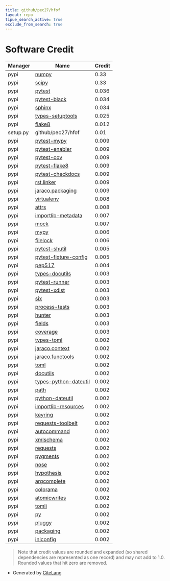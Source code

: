 ```yaml
---
title: github/pec27/hfof
layout: repo
tipue_search_active: true
exclude_from_search: true
---
```

# Software Credit

|Manager|Name|Credit|
|-------|----|------|
|pypi|[numpy](https://www.numpy.org)|0.33|
|pypi|[scipy](https://www.scipy.org)|0.33|
|pypi|[pytest](https://docs.pytest.org/en/latest/)|0.036|
|pypi|[pytest-black](https://github.com/shopkeep/pytest-black)|0.034|
|pypi|[sphinx](https://www.sphinx-doc.org/)|0.034|
|pypi|[types-setuptools](https://github.com/python/typeshed)|0.025|
|pypi|[flake8](https://pypi.org/project/flake8)|0.012|
|setup.py|github/pec27/hfof|0.01|
|pypi|[pytest-mypy](https://github.com/dbader/pytest-mypy)|0.009|
|pypi|[pytest-enabler](https://github.com/jaraco/pytest-enabler)|0.009|
|pypi|[pytest-cov](https://github.com/pytest-dev/pytest-cov)|0.009|
|pypi|[pytest-flake8](https://github.com/tholo/pytest-flake8)|0.009|
|pypi|[pytest-checkdocs](https://github.com/jaraco/pytest-checkdocs)|0.009|
|pypi|[rst.linker](https://github.com/jaraco/rst.linker)|0.009|
|pypi|[jaraco.packaging](https://github.com/jaraco/jaraco.packaging)|0.009|
|pypi|[virtualenv](https://pypi.org/project/virtualenv)|0.008|
|pypi|[attrs](https://pypi.org/project/attrs)|0.008|
|pypi|[importlib-metadata](https://pypi.org/project/importlib-metadata)|0.007|
|pypi|[mock](https://pypi.org/project/mock)|0.007|
|pypi|[mypy](https://pypi.org/project/mypy)|0.006|
|pypi|[filelock](https://pypi.org/project/filelock)|0.006|
|pypi|[pytest-shutil](https://pypi.org/project/pytest-shutil)|0.005|
|pypi|[pytest-fixture-config](https://pypi.org/project/pytest-fixture-config)|0.005|
|pypi|[pep517](https://pypi.org/project/pep517)|0.004|
|pypi|[types-docutils](https://pypi.org/project/types-docutils)|0.003|
|pypi|[pytest-runner](https://github.com/pytest-dev/pytest-runner/)|0.003|
|pypi|[pytest-xdist](https://pypi.org/project/pytest-xdist)|0.003|
|pypi|[six](https://pypi.org/project/six)|0.003|
|pypi|[process-tests](https://pypi.org/project/process-tests)|0.003|
|pypi|[hunter](https://pypi.org/project/hunter)|0.003|
|pypi|[fields](https://pypi.org/project/fields)|0.003|
|pypi|[coverage](https://pypi.org/project/coverage)|0.003|
|pypi|[types-toml](https://pypi.org/project/types-toml)|0.002|
|pypi|[jaraco.context](https://pypi.org/project/jaraco.context)|0.002|
|pypi|[jaraco.functools](https://pypi.org/project/jaraco.functools)|0.002|
|pypi|[toml](https://pypi.org/project/toml)|0.002|
|pypi|[docutils](https://pypi.org/project/docutils)|0.002|
|pypi|[types-python-dateutil](https://pypi.org/project/types-python-dateutil)|0.002|
|pypi|[path](https://pypi.org/project/path)|0.002|
|pypi|[python-dateutil](https://pypi.org/project/python-dateutil)|0.002|
|pypi|[importlib-resources](https://pypi.org/project/importlib-resources)|0.002|
|pypi|[keyring](https://pypi.org/project/keyring)|0.002|
|pypi|[requests-toolbelt](https://pypi.org/project/requests-toolbelt)|0.002|
|pypi|[autocommand](https://pypi.org/project/autocommand)|0.002|
|pypi|[xmlschema](https://pypi.org/project/xmlschema)|0.002|
|pypi|[requests](https://pypi.org/project/requests)|0.002|
|pypi|[pygments](https://pypi.org/project/pygments)|0.002|
|pypi|[nose](https://pypi.org/project/nose)|0.002|
|pypi|[hypothesis](https://pypi.org/project/hypothesis)|0.002|
|pypi|[argcomplete](https://pypi.org/project/argcomplete)|0.002|
|pypi|[colorama](https://pypi.org/project/colorama)|0.002|
|pypi|[atomicwrites](https://pypi.org/project/atomicwrites)|0.002|
|pypi|[tomli](https://pypi.org/project/tomli)|0.002|
|pypi|[py](https://pypi.org/project/py)|0.002|
|pypi|[pluggy](https://pypi.org/project/pluggy)|0.002|
|pypi|[packaging](https://pypi.org/project/packaging)|0.002|
|pypi|[iniconfig](https://pypi.org/project/iniconfig)|0.002|


> Note that credit values are rounded and expanded (so shared dependencies are represented as one record) and may not add to 1.0. Rounded values that hit zero are removed.


- Generated by [CiteLang](https://github.com/vsoch/citelang)
